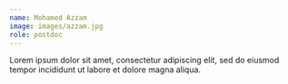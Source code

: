 ```yaml
---
name: Mohamed Azzam
image: images/azzam.jpg
role: postdoc
---
```


Lorem ipsum dolor sit amet, consectetur adipiscing elit, sed do eiusmod tempor incididunt ut labore et dolore magna aliqua.
